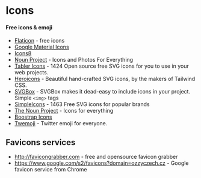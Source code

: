# Icons

#### Free icons & emoji

- [Flaticon](https://flaticon.com) - free icons
- [Google Material Icons](https://fonts.google.com/icons?selected=Material+Icons)
- [Icons8](https://icons8.com/)
- [Noun Project](https://thenounproject.com/) - Icons and Photos For Everything
- [Tabler Icons](https://tablericons.com/) - 1424 Open source free SVG icons for you to use in your web projects.
- [Heroicons](https://heroicons.com/) - Beautiful hand-crafted SVG icons, by the makers of Tailwind CSS.
- [SVGBox](https://svgbox.net/) - SVGBox makes it dead-easy to include icons in your project. Simple `<img>` tags
- [SimpleIcons](https://simpleicons.org/) - 1463 Free SVG icons for popular brands
- [The Noun Project](https://thenounproject.com/) - Icons for everything
- [Boostrap Icons](https://icons.getbootstrap.com/)
- [Twemoji](https://twemoji.twitter.com/) - Twitter emoji for everyone.

## Favicons services

- http://favicongrabber.com - free and opensource favicon grabber
- https://www.google.com/s2/favicons?domain=ozzyczech.cz - Google favicon service from Chrome